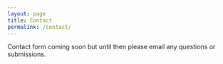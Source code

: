 ```yaml
---
layout: page
title: Contact
permalink: /contact/
---
```



Contact form coming soon but until then please email any questions or submissions.